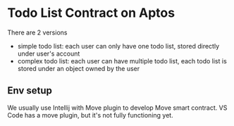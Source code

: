 # Todo List Contract on Aptos

There are 2 versions

- simple todo list: each user can only have one todo list, stored directly under user's account
- complex todo list: each user can have multiple todo list, each todo list is stored under an object owned by the user

## Env setup

We usually use Intellij with Move plugin to develop Move smart contract.
VS Code has a move plugin, but it's not fully functioning yet.

